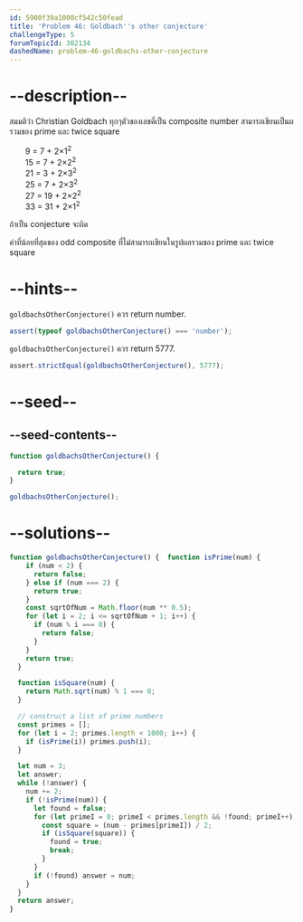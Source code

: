 ```yaml
---
id: 5900f39a1000cf542c50fead
title: 'Problem 46: Goldbach''s other conjecture'
challengeType: 5
forumTopicId: 302134
dashedName: problem-46-goldbachs-other-conjecture
---
```


# --description--

สมมติว่า Christian Goldbach ทุกๆตัวของเลขคี่เป็น composite number สามารถเขียนเป็นผรวมของ prime และ twice square

<div style='margin-left: 2em;'>
  9 = 7 + 2×1<sup>2</sup><br>
  15 = 7 + 2×2<sup>2</sup><br>
  21 = 3 + 2×3<sup>2</sup><br>
  25 = 7 + 2×3<sup>2</sup><br>
  27 = 19 + 2×2<sup>2</sup><br>
  33 = 31 + 2×1<sup>2</sup>
</div>

ถ้าเป็น conjecture จะผิด

ค่าที่น้อยที่สุดของ odd composite ที่ไม่สามารถเขียนในรูปผลรวมของ prime และ twice square

# --hints--

`goldbachsOtherConjecture()` ควร return number.

```js
assert(typeof goldbachsOtherConjecture() === 'number');
```

`goldbachsOtherConjecture()` ควร return 5777.

```js
assert.strictEqual(goldbachsOtherConjecture(), 5777);
```

# --seed--

## --seed-contents--

```js
function goldbachsOtherConjecture() {

  return true;
}

goldbachsOtherConjecture();
```

# --solutions--

```js
function goldbachsOtherConjecture() {  function isPrime(num) {
    if (num < 2) {
      return false;
    } else if (num === 2) {
      return true;
    }
    const sqrtOfNum = Math.floor(num ** 0.5);
    for (let i = 2; i <= sqrtOfNum + 1; i++) {
      if (num % i === 0) {
        return false;
      }
    }
    return true;
  }

  function isSquare(num) {
    return Math.sqrt(num) % 1 === 0;
  }

  // construct a list of prime numbers
  const primes = [];
  for (let i = 2; primes.length < 1000; i++) {
    if (isPrime(i)) primes.push(i);
  }

  let num = 3;
  let answer;
  while (!answer) {
    num += 2;
    if (!isPrime(num)) {
      let found = false;
      for (let primeI = 0; primeI < primes.length && !found; primeI++) {
        const square = (num - primes[primeI]) / 2;
        if (isSquare(square)) {
          found = true;
          break;
        }
      }
      if (!found) answer = num;
    }
  }
  return answer;
}
```
